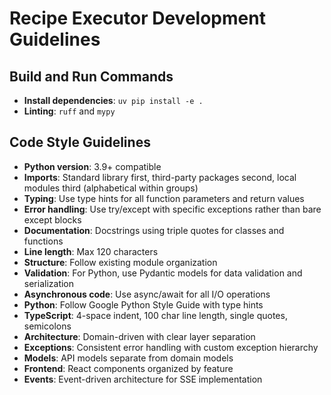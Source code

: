 # Recipe Executor Development Guidelines

## Build and Run Commands

- **Install dependencies**: `uv pip install -e .`
- **Linting**: `ruff` and `mypy`

## Code Style Guidelines

- **Python version**: 3.9+ compatible
- **Imports**: Standard library first, third-party packages second, local modules third (alphabetical within groups)
- **Typing**: Use type hints for all function parameters and return values
- **Error handling**: Use try/except with specific exceptions rather than bare except blocks
- **Documentation**: Docstrings using triple quotes for classes and functions
- **Line length**: Max 120 characters
- **Structure**: Follow existing module organization
- **Validation**: For Python, use Pydantic models for data validation and serialization
- **Asynchronous code**: Use async/await for all I/O operations
- **Python**: Follow Google Python Style Guide with type hints
- **TypeScript**: 4-space indent, 100 char line length, single quotes, semicolons
- **Architecture**: Domain-driven with clear layer separation
- **Exceptions**: Consistent error handling with custom exception hierarchy
- **Models**: API models separate from domain models
- **Frontend**: React components organized by feature
- **Events**: Event-driven architecture for SSE implementation
